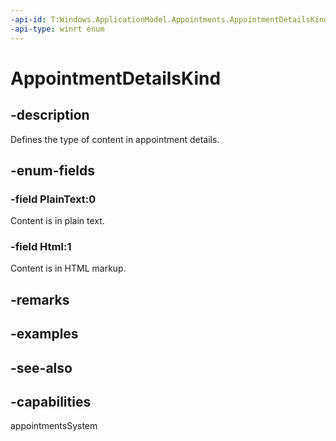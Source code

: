 ```yaml
---
-api-id: T:Windows.ApplicationModel.Appointments.AppointmentDetailsKind
-api-type: winrt enum
---
```


<!-- Enumeration syntax
public enum Windows.ApplicationModel.Appointments.AppointmentDetailsKind : int
-->

# AppointmentDetailsKind

## -description
Defines the type of content in appointment details.

## -enum-fields
### -field PlainText:0
Content is in plain text.

### -field Html:1
Content is in HTML markup.


## -remarks

## -examples

## -see-also
## -capabilities
appointmentsSystem
